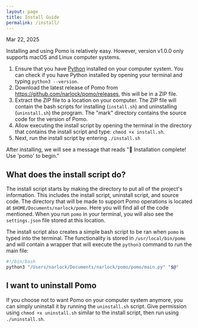 ```yaml
---
layout: page
title: Install Guide
permalink: /install/
---
```

<time>Mar 22, 2025</time>

Installing and using Pomo is relatively easy. However, version v1.0.0 only supports macOS and Linux computer systems.

1. Ensure that you have [Python](https://www.python.org/) installed on your computer system. You can check if you have Python installed by opening your terminal and typing `python3 --version`.
2. Download the latest release of Pomo from https://github.com/narlock/pomo/releases, this will be in a ZIP file.
3. Extract the ZIP file to a location on your computer. The ZIP file will contain the bash scripts for installing (`install.sh`) and uninstalling (`uninstall.sh`) the program. The "mark" directory contains the source code for the version of Pomo.
4. Allow executing the install script by opening the terminal in the directory that contains the install script and type: `chmod +x install.sh`.
5. Next, run the install script by entering `./install.sh`

After installing, we will see a message that reads "🚀 Installation complete! Use 'pomo' to begin."

## What does the install script do?
The install script starts by making the directory to put all of the project's information. This includes the install script, uninstall script, and source code. The directory that will be made to support Pomo operations is located at `$HOME/Documents/narlock/pomo`. Here you will find all of the code mentioned. When you run `pomo` in your terminal, you will also see the `settings.json` file stored at this location.

The install script also creates a simple bash script to be ran when `pomo` is typed into the terminal. The functionality is stored in `/usr/local/bin/pomo` and will contain a wrapper that will execute the `python3` command to run the main file:

```sh
#!/bin/bash
python3 "/Users/narlock/Documents/narlock/pomo/pomo/main.py" "$@"
```

## I want to uninstall Pomo
If you choose not to want Pomo on your computer system anymore, you can simply uninstall it by running the `uninstall.sh` script. Give permission using `chmod +x uninstall.sh` similar to the install script, then run using `./uninstall.sh`.